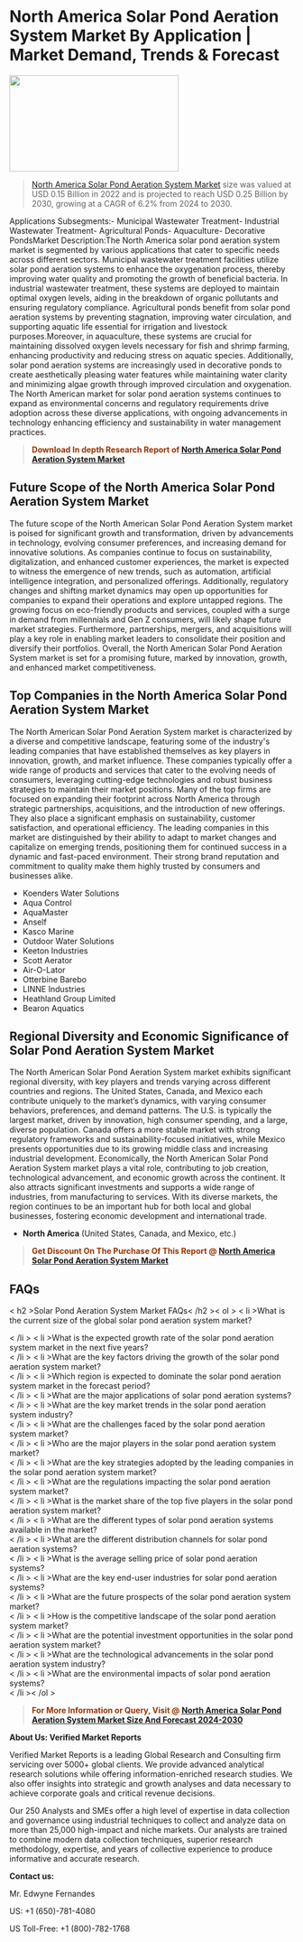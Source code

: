 <p><h1>North America Solar Pond Aeration System Market By Application | Market Demand, Trends & Forecast</h1><p><img class="aligncenter size-medium wp-image-105565" src="https://ffe5etoiles.com/wp-content/uploads/2025/01/MST7-300x171.png" alt="" width="300" height="171" /></p><blockquote><p><a href="https://www.verifiedmarketreports.com/download-sample/?rid=286078&utm_source=Github-NA&utm_medium=365" target="_blank">North America Solar Pond Aeration System Market</a> size was valued at USD 0.15 Billion in 2022 and is projected to reach USD 0.25 Billion by 2030, growing at a CAGR of 6.2% from 2024 to 2030.</p></blockquote>Applications Subsegments:- Municipal Wastewater Treatment- Industrial Wastewater Treatment- Agricultural Ponds- Aquaculture- Decorative PondsMarket Description:The North America solar pond aeration system market is segmented by various applications that cater to specific needs across different sectors. Municipal wastewater treatment facilities utilize solar pond aeration systems to enhance the oxygenation process, thereby improving water quality and promoting the growth of beneficial bacteria. In industrial wastewater treatment, these systems are deployed to maintain optimal oxygen levels, aiding in the breakdown of organic pollutants and ensuring regulatory compliance. Agricultural ponds benefit from solar pond aeration systems by preventing stagnation, improving water circulation, and supporting aquatic life essential for irrigation and livestock purposes.Moreover, in aquaculture, these systems are crucial for maintaining dissolved oxygen levels necessary for fish and shrimp farming, enhancing productivity and reducing stress on aquatic species. Additionally, solar pond aeration systems are increasingly used in decorative ponds to create aesthetically pleasing water features while maintaining water clarity and minimizing algae growth through improved circulation and oxygenation. The North American market for solar pond aeration systems continues to expand as environmental concerns and regulatory requirements drive adoption across these diverse applications, with ongoing advancements in technology enhancing efficiency and sustainability in water management practices.</p><blockquote><p><span style="color: #993300;"><strong>Download In depth Research Report of <a href="https://www.verifiedmarketreports.com/download-sample/?rid=286078&utm_source=Github-NA&utm_medium=365">North America Solar Pond Aeration System Market</a></strong></span></p></blockquote><h2>Future Scope of the North America Solar Pond Aeration System Market</h2><p>The future scope of the North American Solar Pond Aeration System market is poised for significant growth and transformation, driven by advancements in technology, evolving consumer preferences, and increasing demand for innovative solutions. As companies continue to focus on sustainability, digitalization, and enhanced customer experiences, the market is expected to witness the emergence of new trends, such as automation, artificial intelligence integration, and personalized offerings. Additionally, regulatory changes and shifting market dynamics may open up opportunities for companies to expand their operations and explore untapped regions. The growing focus on eco-friendly products and services, coupled with a surge in demand from millennials and Gen Z consumers, will likely shape future market strategies. Furthermore, partnerships, mergers, and acquisitions will play a key role in enabling market leaders to consolidate their position and diversify their portfolios. Overall, the North American Solar Pond Aeration System market is set for a promising future, marked by innovation, growth, and enhanced market competitiveness.</p><h2>Top Companies in the North America Solar Pond Aeration System Market</h2><p>The North American Solar Pond Aeration System market is characterized by a diverse and competitive landscape, featuring some of the industry's leading companies that have established themselves as key players in innovation, growth, and market influence. These companies typically offer a wide range of products and services that cater to the evolving needs of consumers, leveraging cutting-edge technologies and robust business strategies to maintain their market positions. Many of the top firms are focused on expanding their footprint across North America through strategic partnerships, acquisitions, and the introduction of new offerings. They also place a significant emphasis on sustainability, customer satisfaction, and operational efficiency. The leading companies in this market are distinguished by their ability to adapt to market changes and capitalize on emerging trends, positioning them for continued success in a dynamic and fast-paced environment. Their strong brand reputation and commitment to quality make them highly trusted by consumers and businesses alike.</p><p><ul><li>Koenders Water Solutions </li><li> Aqua Control </li><li> AquaMaster </li><li> Anself </li><li> Kasco Marine </li><li> Outdoor Water Solutions </li><li> Keeton Industries </li><li> Scott Aerator </li><li> Air-O-Lator </li><li> Otterbine Barebo </li><li> LINNE Industries </li><li> Heathland Group Limited </li><li> Bearon Aquatics</li></ul></p><h2>Regional Diversity and Economic Significance of Solar Pond Aeration System Market</h2><p>The North American Solar Pond Aeration System market exhibits significant regional diversity, with key players and trends varying across different countries and regions. The United States, Canada, and Mexico each contribute uniquely to the market’s dynamics, with varying consumer behaviors, preferences, and demand patterns. The U.S. is typically the largest market, driven by innovation, high consumer spending, and a large, diverse population. Canada offers a more stable market with strong regulatory frameworks and sustainability-focused initiatives, while Mexico presents opportunities due to its growing middle class and increasing industrial development. Economically, the North American Solar Pond Aeration System market plays a vital role, contributing to job creation, technological advancement, and economic growth across the continent. It also attracts significant investments and supports a wide range of industries, from manufacturing to services. With its diverse markets, the region continues to be an important hub for both local and global businesses, fostering economic development and international trade.</p><ul> <li><strong>North America</strong> (United States, Canada, and Mexico, etc.)</li></ul><blockquote><p><span style="color: #993300;"><strong>Get Discount On The Purchase Of This Report @ <a href="https://www.verifiedmarketreports.com/ask-for-discount/?rid=286078&utm_source=Github-NA&utm_medium=365">North America Solar Pond Aeration System Market</a></strong></span></p></blockquote><h2>FAQs</h2><p>< h2 >Solar Pond Aeration System Market FAQs< /h2 >< ol > < li >What is the current size of the global solar pond aeration system market?</div><div>< /li > < li >What is the expected growth rate of the solar pond aeration system market in the next five years?</div><div>< /li > < li >What are the key factors driving the growth of the solar pond aeration system market?</div><div>< /li > < li >Which region is expected to dominate the solar pond aeration system market in the forecast period?</div><div>< /li > < li >What are the major applications of solar pond aeration systems?</div><div>< /li > < li >What are the key market trends in the solar pond aeration system industry?</div><div>< /li > < li >What are the challenges faced by the solar pond aeration system market?</div><div>< /li > < li >Who are the major players in the solar pond aeration system market?</div><div>< /li > < li >What are the key strategies adopted by the leading companies in the solar pond aeration system market?</div><div>< /li > < li >What are the regulations impacting the solar pond aeration system market?</div><div>< /li > < li >What is the market share of the top five players in the solar pond aeration system market?</div><div>< /li > < li >What are the different types of solar pond aeration systems available in the market?</div><div>< /li > < li >What are the different distribution channels for solar pond aeration systems?</div><div>< /li > < li >What is the average selling price of solar pond aeration systems?</div><div>< /li > < li >What are the key end-user industries for solar pond aeration systems?</div><div>< /li > < li >What are the future prospects of the solar pond aeration system market?</div><div>< /li > < li >How is the competitive landscape of the solar pond aeration system market?</div><div>< /li > < li >What are the potential investment opportunities in the solar pond aeration system market?</div><div>< /li > < li >What are the technological advancements in the solar pond aeration system industry?</div><div>< /li > < li >What are the environmental impacts of solar pond aeration systems?</div><div>< /li >< /ol ></p><blockquote><p><span style="color: #993300;"><strong>For More Information or Query, Visit @ <a href="https://www.verifiedmarketreports.com/product/solar-pond-aeration-system-market/">North America Solar Pond Aeration System Market Size And Forecast 2024-2030</a></strong></span></p></blockquote><p><strong>About Us: Verified Market Reports</strong></p><p>Verified Market Reports is a leading Global Research and Consulting firm servicing over 5000+ global clients. We provide advanced analytical research solutions while offering information-enriched research studies. We also offer insights into strategic and growth analyses and data necessary to achieve corporate goals and critical revenue decisions.</p><p>Our 250 Analysts and SMEs offer a high level of expertise in data collection and governance using industrial techniques to collect and analyze data on more than 25,000 high-impact and niche markets. Our analysts are trained to combine modern data collection techniques, superior research methodology, expertise, and years of collective experience to produce informative and accurate research.</p><p><strong>Contact us:</strong></p><p>Mr. Edwyne Fernandes</p><p>US: +1 (650)-781-4080</p><p>US Toll-Free: +1 (800)-782-1768</p>
